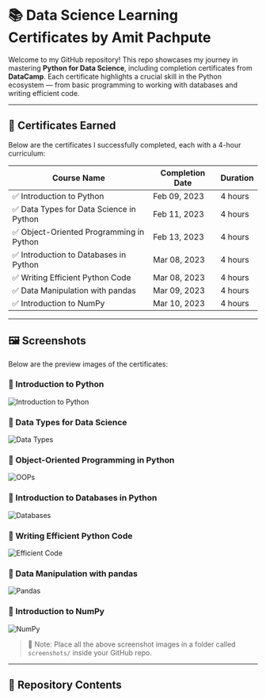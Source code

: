# 📚 Data Science Learning Certificates by Amit Pachpute

Welcome to my GitHub repository! This repo showcases my journey in mastering **Python for Data Science**, including completion certificates from **DataCamp**. Each certificate highlights a crucial skill in the Python ecosystem — from basic programming to working with databases and writing efficient code.

---

## 🏅 Certificates Earned

Below are the certificates I successfully completed, each with a 4-hour curriculum:

| Course Name                                           | Completion Date | Duration |
|-------------------------------------------------------|------------------|----------|
| ✅ Introduction to Python                             | Feb 09, 2023     | 4 hours  |
| ✅ Data Types for Data Science in Python              | Feb 11, 2023     | 4 hours  |
| ✅ Object-Oriented Programming in Python              | Feb 13, 2023     | 4 hours  |
| ✅ Introduction to Databases in Python                | Mar 08, 2023     | 4 hours  |
| ✅ Writing Efficient Python Code                      | Mar 08, 2023     | 4 hours  |
| ✅ Data Manipulation with pandas                      | Mar 09, 2023     | 4 hours  |
| ✅ Introduction to NumPy                              | Mar 10, 2023     | 4 hours  |

---

## 🖼️ Screenshots

Below are the preview images of the certificates:

### 🔹 Introduction to Python  
![Introduction to Python](screenshots/Introduction_to_Python.png)

### 🔹 Data Types for Data Science  
![Data Types](screenshots/Data_Types_for_Data_Science.png)

### 🔹 Object-Oriented Programming in Python  
![OOPs](screenshots/OOPs_In_Python.png)

### 🔹 Introduction to Databases in Python  
![Databases](screenshots/Databases_in_Python.png)

### 🔹 Writing Efficient Python Code  
![Efficient Code](screenshots/Writing_Efficient_Code.png)

### 🔹 Data Manipulation with pandas  
![Pandas](screenshots/Data_Manipulation_with_pandas.png)

### 🔹 Introduction to NumPy  
![NumPy](screenshots/Introduction_to_NumPy.png)

> 📁 Note: Place all the above screenshot images in a folder called `screenshots/` inside your GitHub repo.

---

## 📂 Repository Contents

